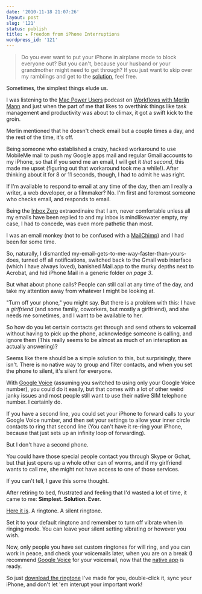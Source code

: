 ```yaml
---
date: '2010-11-18 21:07:26'
layout: post
slug: '121'
status: publish
title: ★ Freedom from iPhone Interruptions
wordpress_id: '121'
---
```


>Do you ever want to put your iPhone in airplane mode to block everyone out? But you can't, because your husband
>or your grandmother might need to get through?
>If you just want to skip over my ramblings and get to the [solution][silence], feel free.

Sometimes, the simplest things elude us.

I was listening to the [Mac Power Users][1] podcast on [Workflows with Merlin Mann][2] and just when the part of me that likes to overthink things like task management and productivity was about to climax, it got a swift kick to the groin.

Merlin mentioned that he doesn't check email but a couple times a day, and the rest of the time, it's off.

Being someone who established a crazy, hacked workaround to use MobileMe mail to push my Google apps mail and regular Gmail accounts to my iPhone, so that if you send me an email, I will get it *that second*, this made me upset (figuring out that workaround took me a while!). After thinking about it for 8 or 11 seconds, though, I had to admit he was right.

If I'm available to respond to email at any time of the day, then am I really a writer, a web developer, or a filmmaker? No. I'm first and foremost someone who checks email, and responds to email.

Being the [Inbox Zero][zero] extraordinaire that I am, never comfortable unless all my emails have been replied to and my inbox is mindlikewater empty, my case, I had to concede, was even more pathetic than most.

I was an email monkey (not to be confused with a [MailChimp][chimp]) and I had been for some time.

So, naturally, I dismantled my-email-gets-to-me-way-faster-than-yours-does, turned off all notifications, switched back to the Gmail web interface (which I have always loved), banished Mail.app to the murky depths next to Acrobat, and hid iPhone Mail in a generic folder *on page 3*.

But what about phone calls? People can still call at any time of the day, and take my attention away from whatever I might be looking at.

"Turn off your phone," you might say. But there is a problem with this: I have a *girlfriend* (and some family, coworkers, but mostly a girlfriend), and she needs me sometimes, and I want to be available to her.

So how do you let certain contacts get through and send others to voicemail without having to pick up the phone, acknowledge someone is calling, and ignore them (This really seems to be almost as much of an interuption as actually answering)?

Seems like there should be a simple solution to this, but surprisingly, there isn't. There is no native way to group and filter contacts, and when you set the phone to silent, it's silent for everyone. 

With [Google Voice][gvoice] (assuming you switched to using only your Google Voice number), you could do it easily, but that comes with a lot of other weird janky issues and most people still want to use their native SIM telephone number. I certainly do. 

If you have a second line, you could set your iPhone to forward calls to your Google Voice number, and then set your settings to allow your inner circle contacts to ring that second line (You can't have it re-ring your iPhone, because that just sets up an infinity loop of forwarding). 

But I don't have a second phone. 

You could have those special people contact you through Skype or Gchat, but that just opens up a whole other can of worms, and if my girlfriend wants to call me, she might not have access to one of those services.

If you can't tell, I gave this some thought.

After retiring to bed, frustrated and feeling that I'd wasted a lot of time, it came to me: **Simplest. Solution. Ever.**

[Here it is][silence]. A ringtone. A silent ringtone.

Set it to your default ringtone and remember to turn off vibrate when in ringing mode. You can leave your silent setting vibrating or however you wish.

Now, only people you have set custom ringtones for will ring, and you can work in peace, and check your voicemails later, when you are on a break (I recommend [Google Voice][gvoice] for your voicemail, now that the [native app][itunes] is ready.

So just [download the ringtone][silence] I've made for you, double-click it, sync your iPhone, and don't let 'em interupt your important work!



[itunes]:http://itunes.apple.com/us/app/google-voice/id318698524?mt=8#

[gvoice]:http://www.google.com/voice

[silence]:http://zach.be/files/Silence!.m4r

[chimp]:http://www.mailchimp.com/

[zero]:http://www.43folders.com/43-folders-series-inbox-zero

[1]:http://macpowerusers.com/ 

[2]:http://macpowerusers.com/2010/03/mpu-023-workflows-with-merlin-mann/
